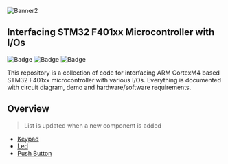 ![Banner2](https://github.com/parikshitpagare/stm32f401xx-io-interfacing/assets/80714882/707aa6fe-aefd-488e-a3da-56c3bc9a02d3)

## Interfacing STM32 F401xx Microcontroller with I/Os

![Badge](https://img.shields.io/badge/STM32-F401-03234B?style=for-the-badge&logo=stmicroelectronics&logoColor=white)
![Badge](https://img.shields.io/badge/Cortex_M4-0091BD?style=for-the-badge&logo=arm&logoColor=white)
![Badge](https://img.shields.io/badge/LICENSE-MIT-green?style=for-the-badge)

This repository is a collection of code for interfacing ARM CortexM4 based STM32 F401xx microcontroller with various I/Os. Everything is documented with circuit diagram, demo and hardware/software requirements.

## Overview

> List is updated when a new component is added

- [Keypad](https://github.com/parikshitpagare/stm32f401xx-io-interfacing/tree/main/keypad)
- [Led](https://github.com/parikshitpagare/stm32f401xx-io-interfacing/tree/main/led)
- [Push Button](https://github.com/parikshitpagare/stm32f401xx-io-interfacing/tree/main/push%20button)
